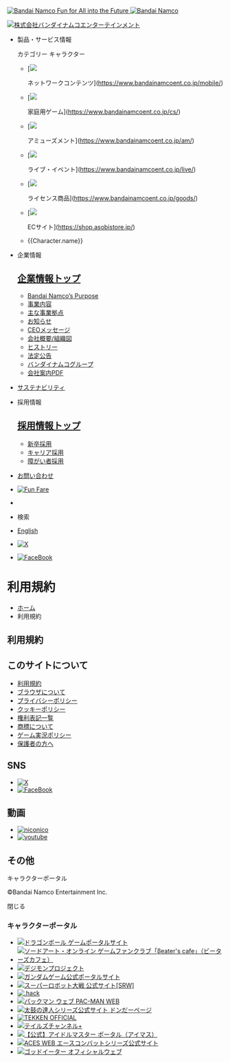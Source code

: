  [![Bandai Namco Fun for All into the Future](/groupHeader/logo/groupLogo-01.svg) ![Bandai Namco](/groupHeader/logo/groupLogo-01-sp.svg)](https://www.bandainamcoent.co.jp/)

[![株式会社バンダイナムコエンターテインメント](/groupHeader/logo/companyLogo.svg)](https://www.bandainamcoent.co.jp/)

* 製品・サービス情報
    
    カテゴリー キャラクター
    
    * [![](/img/common/img_network.svg?20220401)
        
        ネットワークコンテンツ](https://www.bandainamcoent.co.jp/mobile/)
    * [![](/img/common/img_consumer.svg?20220401)
        
        家庭用ゲーム](https://www.bandainamcoent.co.jp/cs/)
    * [![](/img/common/img_amusement.svg)
        
        アミューズメント](https://www.bandainamcoent.co.jp/am/)
    * [![](/img/common/img_microphone.svg?20220401)
        
        ライブ・イベント](https://www.bandainamcoent.co.jp/live/)
    * [![](/img/common/img_license.svg?20220401)
        
        ライセンス商品](https://www.bandainamcoent.co.jp/goods/)
    * [![](/img/common/img_asobi_store.png)
        
        ECサイト](https://shop.asobistore.jp/)
    
    *   {{Character.name}}
    
* 企業情報
    
    [企業情報トップ](https://www.bandainamcoent.co.jp/corporate/)
    ------------------------------------------------------
    
    * [Bandai Namco’s Purpose](https://www.bandainamcoent.co.jp/corporate/#philosophy)
    * [事業内容](https://www.bandainamcoent.co.jp/corporate/#description)
    * [主な事業拠点](https://www.bandainamcoent.co.jp/corporate/#directory)
    * [お知らせ](https://www.bandainamcoent.co.jp/corporate/press/top/)
    * [CEOメッセージ](https://www.bandainamcoent.co.jp/corporate/#message)
    * [会社概要/組織図](https://www.bandainamcoent.co.jp/corporate/overview/detail/)
    * [ヒストリー](https://www.bandainamcoent.co.jp/corporate/history/)
    * [法定公告](https://www.bandainamcoent.co.jp/finance/)
    * [バンダイナムコグループ](https://www.bandainamcoent.co.jp/corporate/group/)
    * [会社案内PDF](https://www.bandainamcoent.co.jp/corporate/doc/bne_corporate_profile_Japanese.pdf?20241001)
    
* [サステナビリティ](https://www.bandainamcoent.co.jp/sustainability/)
* 採用情報
    
    [採用情報トップ](https://www.bandainamcoent.co.jp/job/)
    ------------------------------------------------
    
    * [新卒採用](https://www.bandainamcoent.co.jp/job/2026/)
    * [キャリア採用](https://www.bandainamcoent.co.jp/job/career/)
    * [障がい者採用](https://www.bandainamcoent.co.jp/job/challenged/)
    
* [お問い合わせ](https://www.bandainamcoent.co.jp/info/contact.html)
* [![Fun Fare](/img/common/logo_funfare.svg)](https://funfare.bandainamcoent.co.jp/)
*   [](https://021fund.bn-ent.net/)

* 検索
* [English](https://www.bandainamcoent.co.jp/english/)

* [![X](/img/common/icon_x.svg)](https://twitter.com/bnei876)
* [![FaceBook](/img/common/icon_facebook.svg)](https://www.facebook.com/bandainamcoentertainment)

 

利用規約
====

* [ホーム](https://www.bandainamcoent.co.jp/)
* 利用規約

利用規約
----

このサイトについて
---------

* [利用規約](https://www.bandainamcoent.co.jp/info/)
* [ブラウザについて](https://www.bandainamcoent.co.jp/info/browser.html)
* [プライバシーポリシー](https://www.bandainamcoent.co.jp/info/privacy/)
* [クッキーポリシー](https://legal.bandainamcoent.co.jp/privacy/cookie-jp)
* [権利表記一覧](https://www.bandainamcoent.co.jp/cs/copyright/)
* [商標について](https://www.bandainamcoent.co.jp/mobile/trademarks.html)
* [ゲーム実況ポリシー](https://www.bandainamcoent.co.jp/info/videopolicy/)
* [保護者の方へ](https://www.bandainamcoent.co.jp/caution_g/)

SNS
---

* [![X](/img/common/icon_x.svg)](https://twitter.com/bnei876)
* [![FaceBook](/img/common/icon_facebook.svg)](https://www.facebook.com/bandainamcoentertainment)

動画
--

* [![niconico](/img/common/icon_niconico.png)](https://ch.nicovideo.jp/bandainamcoentertainment)
* [![youtube](/img/common/icon_youtube.svg)](https://www.youtube.com/channel/UCqly9F4Fr_jf2Y1Cy5hacRg)

その他
---

キャラクターポータル

©Bandai Namco Entertainment Inc.

閉じる

### キャラクターポータル

* [![ドラゴンボール ゲームポータルサイト](/img/common/bnr_dbportal.jpg)](https://dbgame.bn-ent.net/)
* [![ソードアート・オンライン ゲームファンクラブ「βeater's cafe」（ビーターズカフェ）](/img/common/bnr_sao.jpg)](https://sao-game.jp/)
* [![デジモンプロジェクト](/img/common/bnr_project.png?20220401)](https://digimon-gameportal.bn-ent.net/)
* [![ガンダムゲーム公式ポータルサイト](/img/common/bnr_logo_gpg.png?20191216)](https://ggame.jp/)
* [![スーパーロボット大戦 公式サイト[SRW]](/img/common/bnr_srw.jpg)](https://www.suparobo.jp/)
* [![.hack](/img/common/bnr_dothack.jpg)](https://hack.bn-ent.net/)
* [![パックマン ウェブ PAC-MAN WEB](/img/common/bnr_pacweb.jpg)](https://pacman.com/jp/)
* [![太鼓の達人シリーズ公式サイト ドンだーページ](/img/common/bnr_donda.png)](https://taiko-ch.net/)
* [![TEKKEN OFFICIAL](/img/common/bnr_tekken.jpg)](https://www.tekken-official.jp/)
* [![テイルズチャンネル+](/img/common/bnr_talesch.jpg)](https://tales-ch.jp/)
* [![【公式】アイドルマスター ポータル（アイマス）](/img/common/bnr_imas.png?20230306)](https://idolmaster-official.jp/)
* [![ACES WEB エースコンバットシリーズ公式サイト](/img/common/bnr_aces.jpg)](https://www.acecombat.jp/)
* [![ゴッドイーター オフィシャルウェブ](/img/common/bnr_goteater.png)](https://www.godeater.jp/)